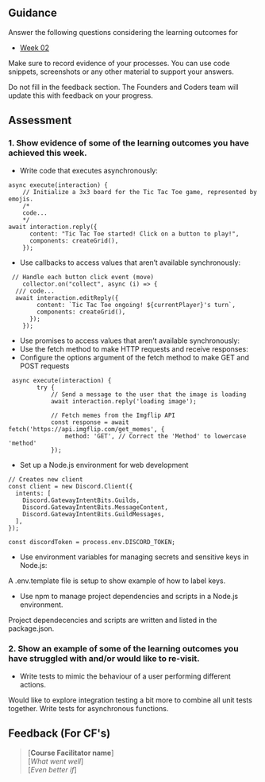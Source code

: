 ## Guidance
Answer the following questions considering the learning outcomes for
- [Week 02](https://learn.foundersandcoders.com/course/syllabus/developer/week02-project02-chatbot/learning-outcomes/)

Make sure to record evidence of your processes. You can use code snippets, screenshots or any other material to support your answers.

Do not fill in the feedback section. The Founders and Coders team will update this with feedback on your progress.

## Assessment
 ### 1. Show evidence of some of the learning outcomes you have achieved this week.
- Write code that executes asynchronously:
```
async execute(interaction) {
    // Initialize a 3x3 board for the Tic Tac Toe game, represented by emojis.
    /*
    code...
    */
await interaction.reply({
      content: "Tic Tac Toe started! Click on a button to play!",
      components: createGrid(),
    });
```
- Use callbacks to access values that aren’t available synchronously:
```
 // Handle each button click event (move)
    collector.on("collect", async (i) => {
  /// code...
  await interaction.editReply({
        content: `Tic Tac Toe ongoing! ${currentPlayer}'s turn`,
        components: createGrid(),
      });
    });
```
- Use promises to access values that aren’t available synchronously:
- Use the fetch method to make HTTP requests and receive responses:
- Configure the options argument of the fetch method to make GET and POST requests
```
 async execute(interaction) {
        try {
            // Send a message to the user that the image is loading
            await interaction.reply('loading image');
            
            // Fetch memes from the Imgflip API
            const response = await fetch('https://api.imgflip.com/get_memes', {
                method: 'GET', // Correct the 'Method' to lowercase 'method'
            });
```
- Set up a Node.js environment for web development
```
// Creates new client
const client = new Discord.Client({
  intents: [
    Discord.GatewayIntentBits.Guilds,
    Discord.GatewayIntentBits.MessageContent,
    Discord.GatewayIntentBits.GuildMessages,
  ],
});

const discordToken = process.env.DISCORD_TOKEN;
```
- Use environment variables for managing secrets and sensitive keys in Node.js:

A .env.template file is setup to show example of how to label keys.

- Use npm to manage project dependencies and scripts in a Node.js environment.

Project dependecencies and scripts are written and listed in the package.json.


 ### 2. Show an example of some of the learning outcomes you have struggled with and/or would like to re-visit.
- Write tests to mimic the behaviour of a user performing different actions.

Would like to explore integration testing a bit more to combine all unit tests together.
Write tests for asynchronous functions.

## Feedback (For CF's)
> [**Course Facilitator name**]  
> [*What went well*]  
> [*Even better if*]

